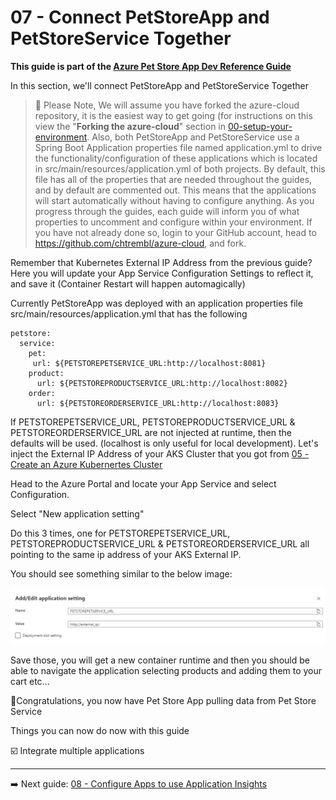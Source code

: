 # 07 - Connect PetStoreApp and PetStoreService Together

**This guide is part of the [Azure Pet Store App Dev Reference Guide](../README.md)**

In this section, we'll connect PetStoreApp and PetStoreService Together

> 📝 Please Note, We will assume you have forked the azure-cloud repository, it is the easiest way to get going (for instructions on this view the "**Forking the azure-cloud**" section in [00-setup-your-environment](../00-setup-your-environment/README.md). Also, both PetStoreApp and PetStoreService use a Spring Boot Application properties file named application.yml to drive the functionality/configuration of these applications which is located in src/main/resources/application.yml of both projects. By default, this file has all of the properties that are needed throughout the guides, and by default are commented out. This means that the applications will start automatically without having to configure anything. As you progress through the guides, each guide will inform you of what properties to uncomment and configure within your environment. If you have not already done so, login to your GitHub account, head to https://github.com/chtrembl/azure-cloud, and fork.

Remember that Kubernetes External IP Address from the previous guide? Here you will update your App Service Configuration Settings to reflect it, and save it (Container Restart will happen automagically)

Currently PetStoreApp was deployed with an application properties file src/main/resources/application.yml that has the following

```
petstore:
  service:
    pet:
     url: ${PETSTOREPETSERVICE_URL:http://localhost:8081}
    product:
      url: ${PETSTOREPRODUCTSERVICE_URL:http://localhost:8082}
    order:
      url: ${PETSTOREORDERSERVICE_URL:http://localhost:8083}
```

If PETSTOREPETSERVICE_URL, PETSTOREPRODUCTSERVICE_URL & PETSTOREORDERSERVICE_URL are not injected at runtime, then the defaults will be used. (localhost is only useful for local development). Let's inject the External IP Address of your AKS Cluster that you got from [05 - Create an Azure Kubernertes Cluster](../05-create-an-azure-k8s-cluster/README.md)

Head to the Azure Portal and locate your App Service and select Configuration.

Select "New application setting"

Do this 3 times, one for PETSTOREPETSERVICE_URL, PETSTOREPRODUCTSERVICE_URL & PETSTOREORDERSERVICE_URL all pointing to the same ip address of your AKS External IP.

You should see something similar to the below image:

![](images/1.png)

Save those, you will get a new container runtime and then you should be able to navigate the application selecting products and adding them to your cart etc...

🎉Congratulations, you now have Pet Store App pulling data from Pet Store Service

Things you can now do now with this guide

☑️ Integrate multiple applications

---

➡️ Next guide: [08 - Configure Apps to use Application Insights](../08-configure-apps-to-use-application-insights/README.md)
